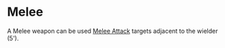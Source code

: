 # Melee

A Melee weapon can be used [Melee Attack](../../Game%20Procedures/Combat/Melee%20Attack.md) targets adjacent to the wielder (5').
